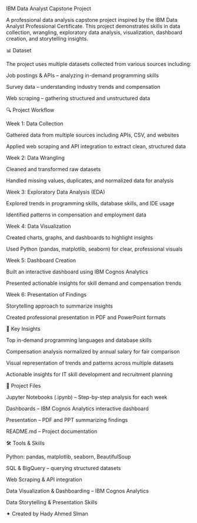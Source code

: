 IBM Data Analyst Capstone Project

A professional data analysis capstone project inspired by the IBM Data Analyst Professional Certificate. This project demonstrates skills in data collection, wrangling, exploratory data analysis, visualization, dashboard creation, and storytelling insights.

📊 Dataset

The project uses multiple datasets collected from various sources including:

Job postings & APIs – analyzing in-demand programming skills

Survey data – understanding industry trends and compensation

Web scraping – gathering structured and unstructured data

🔍 Project Workflow

Week 1: Data Collection

Gathered data from multiple sources including APIs, CSV, and websites

Applied web scraping and API integration to extract clean, structured data

Week 2: Data Wrangling

Cleaned and transformed raw datasets

Handled missing values, duplicates, and normalized data for analysis

Week 3: Exploratory Data Analysis (EDA)

Explored trends in programming skills, database skills, and IDE usage

Identified patterns in compensation and employment data

Week 4: Data Visualization

Created charts, graphs, and dashboards to highlight insights

Used Python (pandas, matplotlib, seaborn) for clear, professional visuals

Week 5: Dashboard Creation

Built an interactive dashboard using IBM Cognos Analytics

Presented actionable insights for skill demand and compensation trends

Week 6: Presentation of Findings

Storytelling approach to summarize insights

Created professional presentation in PDF and PowerPoint formats

🚀 Key Insights

Top in-demand programming languages and database skills

Compensation analysis normalized by annual salary for fair comparison

Visual representation of trends and patterns across multiple datasets

Actionable insights for IT skill development and recruitment planning

📂 Project Files

Jupyter Notebooks (.ipynb) – Step-by-step analysis for each week

Dashboards – IBM Cognos Analytics interactive dashboard

Presentation – PDF and PPT summarizing findings

README.md – Project documentation

🛠️ Tools & Skills

Python: pandas, matplotlib, seaborn, BeautifulSoup

SQL & BigQuery – querying structured datasets

Web Scraping & API integration

Data Visualization & Dashboarding – IBM Cognos Analytics

Data Storytelling & Presentation Skills

✦ Created by Hady Ahmed Slman
